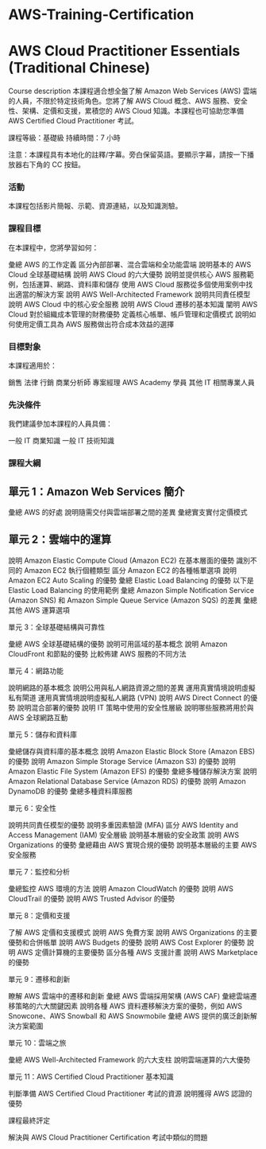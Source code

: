 # AWS-Training-Certification 
# AWS Cloud Practitioner Essentials (Traditional Chinese)

Course description
本課程適合想全盤了解 Amazon Web Services (AWS) 雲端的人員，不限於特定技術角色。您將了解 AWS Cloud 概念、AWS 服務、安全性、架構、定價和支援，累積您的 AWS Cloud 知識。本課程也可協助您準備 AWS Certified Cloud Practitioner 考試。

課程等級：基礎級
持續時間：7 小時

注意：本課程具有本地化的註釋/字幕。旁白保留英語。要顯示字幕，請按一下播放器右下角的 CC 按鈕。

### 活動
本課程包括影片簡報、示範、資源連結，以及知識測驗。

### 課程目標
在本課程中，您將學習如何：

彙總 AWS 的工作定義
區分內部部署、混合雲端和全功能雲端
說明基本的 AWS Cloud 全球基礎結構
說明 AWS Cloud 的六大優勢
說明並提供核心 AWS 服務範例，包括運算、網路、資料庫和儲存
使用 AWS Cloud 服務從多個使用案例中找出適當的解決方案
說明 AWS Well-Architected Framework
說明共同責任模型
說明 AWS Cloud 中的核心安全服務
說明 AWS Cloud 遷移的基本知識
闡明 AWS Cloud 對於組織成本管理的財務優勢
定義核心帳單、帳戶管理和定價模式
說明如何使用定價工具為 AWS 服務做出符合成本效益的選擇


### 目標對象
本課程適用於：

銷售
法律
行銷
商業分析師
專案經理
AWS Academy 學員
其他 IT 相關專業人員


### 先決條件
我們建議參加本課程的人員具備：

一般 IT 商業知識
一般 IT 技術知識


### 課程大綱
## 單元 1：Amazon Web Services 簡介

彙總 AWS 的好處
說明隨需交付與雲端部署之間的差異
彙總實支實付定價模式


## 單元 2：雲端中的運算

說明 Amazon Elastic Compute Cloud (Amazon EC2) 在基本層面的優勢
識別不同的 Amazon EC2 執行個體類型
區分 Amazon EC2 的各種帳單選項
說明 Amazon EC2 Auto Scaling 的優勢
彙總 Elastic Load Balancing 的優勢
以下是 Elastic Load Balancing 的使用範例
彙總 Amazon Simple Notification Service (Amazon SNS) 和 Amazon Simple Queue Service (Amazon SQS) 的差異
彙總其他 AWS 運算選項


單元 3：全球基礎結構與可靠性

彙總 AWS 全球基礎結構的優勢
說明可用區域的基本概念
說明 Amazon CloudFront 和節點的優勢
比較佈建 AWS 服務的不同方法


單元 4：網路功能

說明網路的基本概念
說明公用與私人網路資源之間的差異
運用真實情境說明虛擬私有閘道
運用真實情境說明虛擬私人網路 (VPN)
說明 AWS Direct Connect 的優勢
說明混合部署的優勢
說明 IT 策略中使用的安全性層級
說明哪些服務將用於與 AWS 全球網路互動


單元 5：儲存和資料庫

彙總儲存與資料庫的基本概念
說明 Amazon Elastic Block Store (Amazon EBS) 的優勢
說明 Amazon Simple Storage Service (Amazon S3) 的優勢
說明 Amazon Elastic File System (Amazon EFS) 的優勢
彙總多種儲存解決方案
說明 Amazon Relational Database Service (Amazon RDS) 的優勢
說明 Amazon DynamoDB 的優勢
彙總多種資料庫服務


單元 6：安全性

說明共同責任模型的優勢
說明多重因素驗證 (MFA)
區分 AWS Identity and Access Management (IAM) 安全層級
說明基本層級的安全政策
說明 AWS Organizations 的優勢
彙總藉由 AWS 實現合規的優勢
說明基本層級的主要 AWS 安全服務


單元 7：監控和分析

彙總監控 AWS 環境的方法
說明 Amazon CloudWatch 的優勢
說明 AWS CloudTrail 的優勢
說明 AWS Trusted Advisor 的優勢


單元 8：定價和支援

了解 AWS 定價和支援模式
說明 AWS 免費方案
說明 AWS Organizations 的主要優勢和合併帳單
說明 AWS Budgets 的優勢
說明 AWS Cost Explorer 的優勢
說明 AWS 定價計算機的主要優勢
區分各種 AWS 支援計畫
說明 AWS Marketplace 的優勢


單元 9：遷移和創新

瞭解 AWS 雲端中的遷移和創新
彙總 AWS 雲端採用架構 (AWS CAF)
彙總雲端遷移策略的六大關鍵因素
說明各種 AWS 資料遷移解決方案的優勢，例如 AWS Snowcone、AWS Snowball 和 AWS Snowmobile
彙總 AWS 提供的廣泛創新解決方案範圍


單元 10：雲端之旅

彙總 AWS Well-Architected Framework 的六大支柱
說明雲端運算的六大優勢


單元 11：AWS Certified Cloud Practitioner 基本知識

判斷準備 AWS Certified Cloud Practitioner 考試的資源
說明獲得 AWS 認證的優勢


課程最終評定

解決與 AWS Cloud Practitioner Certification 考試中類似的問題